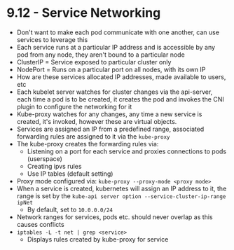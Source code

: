 # 9.12 - Service Networking

- Don't want to make each pod communicate with one another, can use services to
leverage this
- Each service runs at a particular IP address and is accessible by any pod from any
node, they aren't bound to a particular node
- ClusterIP = Service exposed to particular cluster only
- NodePort = Runs on a particular port on all nodes, with its own IP
- How are these services allocated IP addresses, made available to users, etc
- Each kubelet server watches for cluster changes via the api-server, each time a pod
is to be created, it creates the pod and invokes the CNI plugin to configure the
networking for it
- Kube-proxy watches for any changes, any time a new service is created, it's invoked,
however these are virtual objects.
- Services are assigned an IP from a predefined range, associated forwarding rules
are assigned to it via the `kube-proxy`
- The kube-proxy creates the forwarding rules via:
  - Listening on a port for each service and proxies connections to pods
(userspace)
  - Creating ipvs rules
  - Use IP tables (default setting)
- Proxy mode configured via: `kube-proxy --proxy-mode <proxy mode>`
- When a service is created, kubernetes will assign an IP address to it, the range is set
by the `kube-api server option --service-cluster-ip-range ipNet`
  - By default, set to `10.0.0.0/24`
- Network ranges for services, pods etc. should never overlap as this causes conflicts
- `iptables -L -t net | grep <service>`
  - Displays rules created by kube-proxy for service
